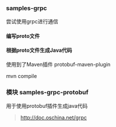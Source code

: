 ### samples-grpc
尝试使用grpc进行通信

#### 编写proto文件

#### 根据proto文件生成Java代码
使用到了Maven插件 protobuf-maven-plugin

mvn compile

### 模块 samples-grpc-protobuf
用于使用protobuf插件生成java代码

> http://doc.oschina.net/grpc